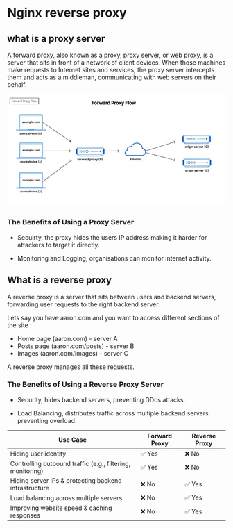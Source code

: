 # Nginx reverse proxy 

## what is a proxy server 

A forward proxy, also known as a proxy, proxy server, or web proxy, is a server that sits in front of a network of client devices. When those machines make requests to Internet sites and services, the proxy server intercepts them and acts as a middleman, communicating with web servers on their behalf.

![proxy server Image](/Images/proxypic.JPG)

### The Benefits of Using a Proxy Server

- Secuirty, the proxy hides the users IP address making it harder for attackers to target it directly. 

- Monitoring and Logging, organisations can monitor internet activity. 




## What is a reverse proxy 

A reverse proxy is a server that sits between users and backend servers, forwarding user requests to the right backend server. 

Lets say you have aaron.com and you want to access different sections of the site :

- Home page (aaron.com) - server A
- Posts page (aaron.com/posts) - server B 
- Images (aaron.com/images) - server C 

A reverse proxy manages all these requests. 

### The Benefits of Using a Reverse Proxy Server

- Security, hides backend servers, preventing DDos attacks. 

- Load Balancing, distributes traffic across multiple backend servers preventing overload. 




| **Use Case** | **Forward Proxy** | **Reverse Proxy** |
|-------------|----------------|----------------|
| Hiding user identity | ✅ Yes | ❌ No |
| Controlling outbound traffic (e.g., filtering, monitoring) | ✅ Yes | ❌ No |
| Hiding server IPs & protecting backend infrastructure | ❌ No | ✅ Yes |
| Load balancing across multiple servers | ❌ No | ✅ Yes |
| Improving website speed & caching responses | ❌ No | ✅ Yes |


